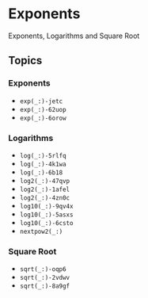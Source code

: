# Exponents

Exponents, Logarithms and Square Root 

## Topics

### Exponents
- ``exp(_:)-jetc``
- ``exp(_:)-62uop``
- ``exp(_:)-6orow``

### Logarithms
- ``log(_:)-5rlfq``
- ``log(_:)-4k1wa``
- ``log(_:)-6b18``
- ``log2(_:)-47qvp``
- ``log2(_:)-1afel``
- ``log2(_:)-4zn0c``
- ``log10(_:)-9qv4x``
- ``log10(_:)-5asxs``
- ``log10(_:)-6csto``
- ``nextpow2(_:)``

### Square Root
- ``sqrt(_:)-oqp6``
- ``sqrt(_:)-2vdwv``
- ``sqrt(_:)-8a9gf``
